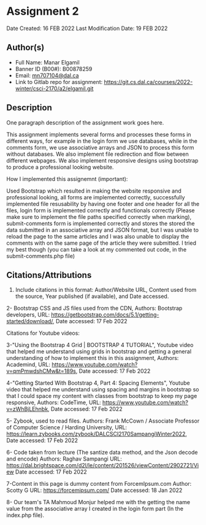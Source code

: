 <!--- The following README.md sample file was adapted from https://gist.github.com/PurpleBooth/109311bb0361f32d87a2#file-readme-template-md by Raghav Sampangi for academic use ---> 
# Assignment 2

Date Created: 16 FEB 2022
Last Modification Date: 19 FEB 2022

## Author(s)

- Full Name: Manar Elgamil
- Banner ID (B00#): B00878259
- Email: mn707104@dal.ca
- Link to Gitlab repo for assignment: https://git.cs.dal.ca/courses/2022-winter/csci-2170/a2/elgamil.git


## Description

One paragraph description of the assignment work goes here.

This assignment implements several forms and  processes these forms in different ways, for example in the login form we use databases, while in the comments form, we use associative arrays and JSON to process this form without databases. We also implement file redirection and flow between different webpages. We also implement responsive designs using bootstrap to produce a professional looking website. 

How I implemented this assignemnt (important):

Used Bootstrap which resulted in making the website responsive and professional looking, all forms are implemented correctly, 
successfully implemented file resusability by having one footer and one header for all the files, login form is implemented correctly and functionals correctly (Please make sure to implement the file paths specified correctly when marking), submit-comments form is implemented correctly and stores the stored the data submitted in an associative array and JSON format, but I was unable to reload the page to the same articles and I was also unable to display the comments with on the same page of the article they were submitted. I tried my best though (you can take a look at my commented out code, in the submit-comments.php file)

## Citations/Attributions

1. Include citations in this format:
Author/Website URL, Content used from the source, Year published (if available), and Date accessed.


2- Bootstrap CSS and JS files used from the CDN,
Authors: Bootstrap developers, 
URL: https://getbootstrap.com/docs/5.1/getting-started/download/, 
Date accessed: 17 Feb 2022 

Citations for Youtube videos:

3-"Using the Bootstrap 4 Grid | BOOTSTRAP 4 TUTORIAL", Youtube video that helped me understand using grids in bootstrap and getting a general understanding of how to implement this in this assignment,
Authors: Academind, 
URL: https://www.youtube.com/watch?v=qmPmwdshCMw&t=189s, 
Date accessed: 17 Feb 2022 


4-"Getting Started With Bootstrap 4, Part 4: Spacing Elements", Youtube video that helped me understand using spacing and margins in bootstrap so that I could space my content with classes from bootstrap to keep my page responsive, 
Authors: CodeTime, 
URL: https://www.youtube.com/watch?v=zWhBjLEhnbk, 
Date accessed: 17 Feb 2022 


5- Zybook, used to read files. 
Authors: Frank McCown / Associate Professor of Computer Science / Harding University,
URL: https://learn.zybooks.com/zybook/DALCSCI2170SampangiWinter2022, 
Date accessed: 17 Feb 2022 

6- Code taken from lecture (The santize data method, and the Json decode and encode)
Authors: Raghav Sampangi
URL: https://dal.brightspace.com/d2l/le/content/201526/viewContent/2902721/View 
Date accessed: 17 Feb 2022 

7-Content in this page is dummy content from ForcemIpsum.com
		Author: Scotty G
		URL: https://forcemipsum.com/
		Date accessed: 18 Jan 2022

8- Our team's TA Mahmoud Monjur helped me with the getting the name value from the associative array I created 
  in the login form part (In the index.php file). 
